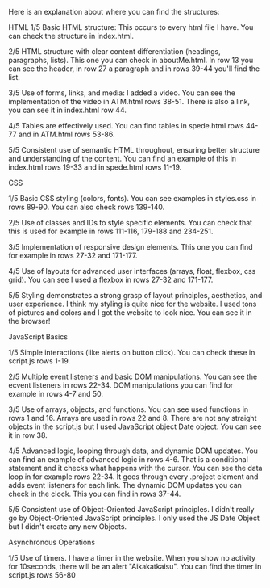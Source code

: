 Here is an explanation about where you can find the structures:

HTML 
1/5 Basic HTML structure: This occurs to every html file I have.
You can check the structure in index.html. 

2/5 HTML structure with clear content differentiation (headings, paragraphs, lists).
This one you can check in aboutMe.html. In row 13 you can see the header, in row 27
a paragraph and in rows 39-44 you'll find the list.

3/5 Use of forms, links, and media:
I added a video. You can see the implementation of the video in 
ATM.html rows 38-51. There is also a link, you can see it in index.html row 44.

4/5 Tables are effectively used. You can find tables in spede.html rows
44-77 and in ATM.html rows 53-86.

5/5 Consistent use of semantic HTML throughout, 
ensuring better structure and understanding of the content. You can find an example
of this in index.html rows 19-33 and in spede.html rows 11-19.

CSS

1/5 Basic CSS styling (colors, fonts). You can see examples in styles.css in rows 
89-90. You can also check rows 139-140.

2/5 Use of classes and IDs to style specific elements. You can check that this is
used for example in rows 111-116, 179-188 and 234-251. 

3/5 Implementation of responsive design elements. This one you can find
for example in rows 27-32 and 171-177.

4/5 Use of layouts for advanced user interfaces (arrays, float, flexbox, css grid).
You can see I used a flexbox in rows 27-32 and 171-177.

5/5 Styling demonstrates
a strong grasp of layout principles, aesthetics, and user experience. I think
my styling is quite nice for the website. I used tons of pictures and colors and I got
the website to look nice. You can see it in the browser!

JavaScript Basics

1/5 Simple interactions (like alerts on button click). You can check these in
script.js rows 1-19.

2/5 Multiple event listeners and basic DOM manipulations. You can see the ecvent
listeners in rows 22-34. DOM manipulations you can find for example in rows 4-7 and 
50.

3/5 Use of arrays, objects, and functions. You can see used functions in rows 1 and 16.
Arrays are used in rows 22 and 8. There are not any straight objects in the script.js
but I used JavaScript object Date object. You can see it in row 38.

4/5 Advanced logic, looping through data, and dynamic DOM updates.
You can find an example of advanced logic in rows 4-6. That is a conditional statement
and it checks what happens with the cursor. You can see the data loop in for example
rows 22-34. It goes through every .project element and adds event listeners for each 
link. The dynamic DOM updates you can check in the clock. This you can find in rows
37-44.

5/5 Consistent use of Object-Oriented JavaScript principles. I didn't really go by 
Object-Oriented JavaScript principles. I only used the JS Date Object but I didn't 
create any new Objects.


Asynchronous Operations

1/5 Use of timers. I have a timer in the website. When you show no activity for
10seconds, there will be an alert "Aikakatkaisu". You can find the timer in script.js
rows 56-80